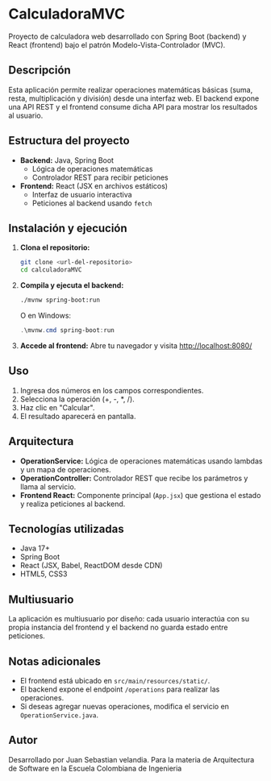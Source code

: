 # CalculadoraMVC

Proyecto de calculadora web desarrollado con Spring Boot (backend) y React (frontend) bajo el patrón Modelo-Vista-Controlador (MVC).

## Descripción
Esta aplicación permite realizar operaciones matemáticas básicas (suma, resta, multiplicación y división) desde una interfaz web. El backend expone una API REST y el frontend consume dicha API para mostrar los resultados al usuario.

## Estructura del proyecto

- **Backend:** Java, Spring Boot
  - Lógica de operaciones matemáticas
  - Controlador REST para recibir peticiones
- **Frontend:** React (JSX en archivos estáticos)
  - Interfaz de usuario interactiva
  - Peticiones al backend usando `fetch`

## Instalación y ejecución

1. **Clona el repositorio:**
   ```bash
   git clone <url-del-repositorio>
   cd calculadoraMVC
   ```

2. **Compila y ejecuta el backend:**
   ```bash
   ./mvnw spring-boot:run
   ```
   O en Windows:
   ```powershell
   .\mvnw.cmd spring-boot:run
   ```

3. **Accede al frontend:**
   Abre tu navegador y visita [http://localhost:8080/](http://localhost:8080/)

## Uso

1. Ingresa dos números en los campos correspondientes.
2. Selecciona la operación (+, -, *, /).
3. Haz clic en "Calcular".
4. El resultado aparecerá en pantalla.

## Arquitectura

- **OperationService:** Lógica de operaciones matemáticas usando lambdas y un mapa de operaciones.
- **OperationController:** Controlador REST que recibe los parámetros y llama al servicio.
- **Frontend React:** Componente principal (`App.jsx`) que gestiona el estado y realiza peticiones al backend.

## Tecnologías utilizadas

- Java 17+
- Spring Boot
- React (JSX, Babel, ReactDOM desde CDN)
- HTML5, CSS3

## Multiusuario
La aplicación es multiusuario por diseño: cada usuario interactúa con su propia instancia del frontend y el backend no guarda estado entre peticiones.

## Notas adicionales

- El frontend está ubicado en `src/main/resources/static/`.
- El backend expone el endpoint `/operations` para realizar las operaciones.
- Si deseas agregar nuevas operaciones, modifica el servicio en `OperationService.java`.

## Autor

Desarrollado por Juan Sebastian velandia.
Para la materia de Arquitectura de Software en la Escuela Colombiana de Ingenieria
